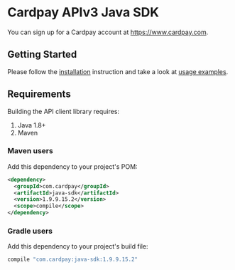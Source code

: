 # Cardpay APIv3 Java SDK

You can sign up for a Cardpay account at https://www.cardpay.com.

## Getting Started

Please follow the [installation](#installation) instruction and take a look at [usage examples](src/test/java/com/cardpay/sdk).


## Requirements

Building the API client library requires:
1. Java 1.8+
2. Maven

### Maven users

Add this dependency to your project's POM:

```xml
<dependency>
  <groupId>com.cardpay</groupId>
  <artifactId>java-sdk</artifactId>
  <version>1.9.9.15.2</version>
  <scope>compile</scope>
</dependency>
```

### Gradle users

Add this dependency to your project's build file:

```groovy
compile "com.cardpay:java-sdk:1.9.9.15.2"
```